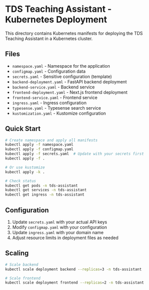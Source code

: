 # TDS Teaching Assistant - Kubernetes Deployment

This directory contains Kubernetes manifests for deploying the TDS Teaching Assistant in a Kubernetes cluster.

## Files

- `namespace.yaml` - Namespace for the application
- `configmap.yaml` - Configuration data
- `secrets.yaml` - Sensitive configuration (template)
- `backend-deployment.yaml` - FastAPI backend deployment
- `backend-service.yaml` - Backend service
- `frontend-deployment.yaml` - Next.js frontend deployment
- `frontend-service.yaml` - Frontend service
- `ingress.yaml` - Ingress configuration
- `typesense.yaml` - Typesense search service
- `kustomization.yaml` - Kustomize configuration

## Quick Start

```bash
# Create namespace and apply all manifests
kubectl apply -f namespace.yaml
kubectl apply -f configmap.yaml
kubectl apply -f secrets.yaml  # Update with your secrets first
kubectl apply -f .

# Or use kustomize
kubectl apply -k .

# Check status
kubectl get pods -n tds-assistant
kubectl get services -n tds-assistant
kubectl get ingress -n tds-assistant
```

## Configuration

1. Update `secrets.yaml` with your actual API keys
2. Modify `configmap.yaml` with your configuration
3. Update `ingress.yaml` with your domain name
4. Adjust resource limits in deployment files as needed

## Scaling

```bash
# Scale backend
kubectl scale deployment backend --replicas=3 -n tds-assistant

# Scale frontend  
kubectl scale deployment frontend --replicas=2 -n tds-assistant
```
